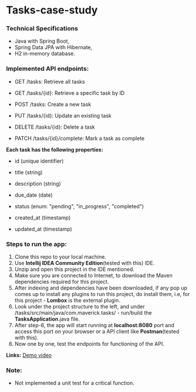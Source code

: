 # Tasks-case-study
### Technical Specifications
+ Java with Spring Boot,
+ Spring Data JPA with Hibernate,
+ H2 in-memory database.

### Implemented API endpoints:

 - GET /tasks: Retrieve all tasks

 - GET /tasks/{id}: Retrieve a specific task by ID

 - POST /tasks: Create a new task

 - PUT /tasks/{id}: Update an existing task

 - DELETE /tasks/{id}: Delete a task

 - PATCH /tasks/{id}/complete: Mark a task as complete

**Each task has the following properties:**
 - id (unique identifier)

 - title (string)

 - description (string)

 - due_date (date)

 - status (enum: "pending", "in_progress", "completed")

 - created_at (timestamp)

 - updated_at (timestamp)

### Steps to run the app:
1. Clone this repo to your local machine.
2. Use **Intellij IDEA Community Edition**(tested with this) IDE.
3. Unzip and open this project in the IDE mentioned.
4. Make sure you are connected to Internet, to download the Maven dependencies required for this project.
5. After indexing and dependencies have been downloaded, if any pop up comes up to install any plugins to run this project, do install them, i.e, for this project - **Lombox** is the external plugin.
6. Look under the project structure to the left, and under /tasks/src/main/java/com.maverick.tasks/ - run/build the **TasksApplication**.java file.
7. After step-6, the app will start running at **localhost:8080** port and access this port on your browser or a API client like **Postman**(tested with this).
8. Now one by one, test the endpoints for functioning of the API. 


**Links:**
[Demo video](https://drive.google.com/file/d/1TO16BI4N6GbkmrZ4QoFYQmAFrXkAAL0T/view?usp=sharing)


### Note:
+ Not implemented a unit test for a critical function.


